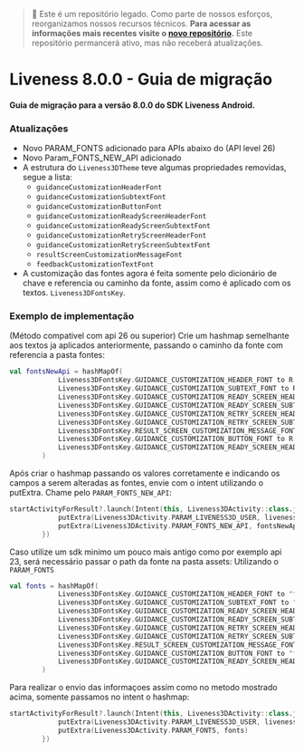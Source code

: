 > 🚧 Este é um repositório legado. Como parte de nossos esforços, reorganizamos nossos recursos técnicos. 
**Para acessar as informações mais recentes visite o [novo repositório](https://github.com/oititec/android-oiti-versions).** 
Este repositório permancerá ativo, mas não receberá atualizações.

# Liveness 8.0.0 - Guia de migração

#### Guia de migração para a versão 8.0.0 do SDK Liveness Android.

### Atualizações

- Novo PARAM_FONTS adicionado para APIs abaixo do (API level 26)
- Novo Param_FONTS_NEW_API adicionado
- A estrutura do `Liveness3DTheme` teve algumas propriedades removidas, segue a lista:
    - `guidanceCustomizationHeaderFont`
    - `guidanceCustomizationSubtextFont`
    - `guidanceCustomizationButtonFont`
    - `guidanceCustomizationReadyScreenHeaderFont`
    - `guidanceCustomizationReadyScreenSubtextFont`
    - `guidanceCustomizationRetryScreenHeaderFont`
    - `guidanceCustomizationRetryScreenSubtextFont`
    - `resultScreenCustomizationMessageFont`
    - `feedbackCustomizationTextFont`
- A customização das fontes agora é feita somente pelo dicionário de chave e referencia ou caminho da fonte, assim como é aplicado com os textos. `Liveness3DFontsKey`.

### Exemplo de implementação

(Método compativel com api 26 ou superior)
Crie um hashmap semelhante aos textos ja aplicados anteriormente, passando o caminho da fonte com referencia a pasta fontes:
```kotlin
val fontsNewApi = hashMapOf(
            Liveness3DFontsKey.GUIDANCE_CUSTOMIZATION_HEADER_FONT to R.font.vinasans_regular,
            Liveness3DFontsKey.GUIDANCE_CUSTOMIZATION_SUBTEXT_FONT to R.font.vinasans_regular,
            Liveness3DFontsKey.GUIDANCE_CUSTOMIZATION_READY_SCREEN_HEADER_FONT to R.font.vinasans_regular,
            Liveness3DFontsKey.GUIDANCE_CUSTOMIZATION_READY_SCREEN_SUBTEXT_FONT to R.font.vinasans_regular,
            Liveness3DFontsKey.GUIDANCE_CUSTOMIZATION_RETRY_SCREEN_HEADER_FONT to R.font.vinasans_regular,
            Liveness3DFontsKey.GUIDANCE_CUSTOMIZATION_RETRY_SCREEN_SUBTEXT_FONT to R.font.vinasans_regular,
            Liveness3DFontsKey.RESULT_SCREEN_CUSTOMIZATION_MESSAGE_FONT to R.font.vinasans_regular,
            Liveness3DFontsKey.GUIDANCE_CUSTOMIZATION_BUTTON_FONT to R.font.vinasans_regular,
            Liveness3DFontsKey.GUIDANCE_CUSTOMIZATION_READY_SCREEN_HEADER_FONT to R.font.vinasans_regular,
        )
```

Após criar o hashmap passando os valores corretamente e indicando os campos a serem alteradas as fontes, envie com o intent utilizando o putExtra. Chame pelo `PARAM_FONTS_NEW_API`:
```kotlin
startActivityForResult?.launch(Intent(this, Liveness3DActivity::class.java).apply {
            putExtra(Liveness3DActivity.PARAM_LIVENESS3D_USER, liveness3DUser)
            putExtra(Liveness3DActivity.PARAM_FONTS_NEW_API, fontsNewApi)
        })
```

Caso utilize um sdk minimo um pouco mais antigo como por exemplo api 23, será necessário passar o path da fonte na pasta assets:
Utilizando o `PARAM_FONTS`
```kotlin
val fonts = hashMapOf(
            Liveness3DFontsKey.GUIDANCE_CUSTOMIZATION_HEADER_FONT to "fonts/vinasans_regular.ttf",
            Liveness3DFontsKey.GUIDANCE_CUSTOMIZATION_SUBTEXT_FONT to "fonts/vinasans_regular.ttf",
            Liveness3DFontsKey.GUIDANCE_CUSTOMIZATION_READY_SCREEN_HEADER_FONT to "fonts/vinasans_regular.ttf",
            Liveness3DFontsKey.GUIDANCE_CUSTOMIZATION_READY_SCREEN_SUBTEXT_FONT to "fonts/vinasans_regular.ttf",
            Liveness3DFontsKey.GUIDANCE_CUSTOMIZATION_RETRY_SCREEN_HEADER_FONT to "fonts/vinasans_regular.ttf",
            Liveness3DFontsKey.GUIDANCE_CUSTOMIZATION_RETRY_SCREEN_SUBTEXT_FONT to "fonts/vinasans_regular.ttf",
            Liveness3DFontsKey.RESULT_SCREEN_CUSTOMIZATION_MESSAGE_FONT to "fonts/vinasans_regular.ttf",
            Liveness3DFontsKey.GUIDANCE_CUSTOMIZATION_BUTTON_FONT to "fonts/vinasans_regular.ttf",
            Liveness3DFontsKey.GUIDANCE_CUSTOMIZATION_READY_SCREEN_HEADER_FONT to "fonts/vinasans_regular.ttf",
        )
```

Para realizar o envio das informaçoes assim como no metodo mostrado acima, somente passamos no intent o hashmap:
```kotlin
startActivityForResult?.launch(Intent(this, Liveness3DActivity::class.java).apply {
            putExtra(Liveness3DActivity.PARAM_LIVENESS3D_USER, liveness3DUser)
            putExtra(Liveness3DActivity.PARAM_FONTS, fonts)
        })
```